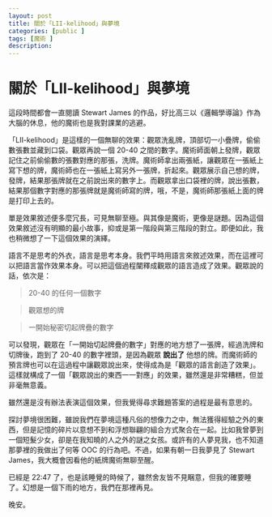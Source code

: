 ```yaml
---
layout: post
title: 關於「LII-kelihood」與夢境
categories: [public ]
tags: [魔術 ]
description:
---
```


# 關於「LII-kelihood」與夢境

這段時間都會一直閱讀 Stewart James 的作品，好比高三以《邏輯學導論》作為大腦的休息，他的魔術也是我對課業的逃避。

「LII-kelihood」是這樣的一個無聊的效果：觀眾洗亂牌，頂部切一小疊牌，偷偷數張數並藏到口袋。觀眾再說一個 20-40 之間的數字。魔術師面朝上發牌，觀眾記住之前偷偷數的張數對應的那張，洗牌。魔術師拿出兩張紙，讓觀眾在一張紙上寫下想的牌，魔術師也在一張紙上寫另外一張牌，折起來。觀眾展示自己想的牌，發牌，結果那張牌就在之前說出來的數字上。而觀眾拿出口袋裡的牌，說出張數，結果那個數字對應的那張牌就是魔術師寫的牌，哦，不是，魔術師那張紙上面的牌是打印上去的。

單是效果敘述便多麼冗長，可見無聊至極。與其像是魔術，更像是謎題。因為這個效果敘述沒有明顯的最小故事，抑或是第一階段與第三階段的對立。即便如此，我也稍微想了一下這個效果的演繹。

語言不是思考的外衣，語言是思考本身。我們平時用語言來敘述效果，而在這裡可以把語言當作效果本身。可以把這個過程闡釋成觀眾的語言造成了效果。觀眾說的話，依次是：

> 20-40 的任何一個數字

> 觀眾想的牌

> 一開始秘密切起牌疊的數字

可以發現，觀眾在「一開始切起牌疊的數字」對應的地方想了一張牌，經過洗牌和切牌後，跑到了 20-40 的數字裡頭，是因為觀眾 **說出了** 他想的牌。而魔術師的預言牌也可以在這過程中讓觀眾說出來，使得成為是「觀眾的語言創造了效果」。這樣就構成了一個「觀眾說出的東西一一對應」的效果，雖然還是非常糟糕，但並非毫無意義。

雖然還是沒有辦法表演這個效果，但我覺得尋求難題答案的過程是最有意思的。

探討夢境很困難，雖說我們在夢境這種凡俗的想像力之中，無法獲得經驗之外的東西，但是記憶的碎片以意想不到和浮想聯翩的組合方式聚合在一起。比如我曾夢到一個短髮少女，卻是在我知曉的人之外的謎之女孩。或許有的人夢見我，也不知道那夢裡的我做出了何等 OOC 的行為吧。不過，如果有朝一日我夢見了 Stewart James，我大概會因看他的紙牌魔術無聊至醒。

已經是 22:47 了，也是該睡覺的時候了，雖然舍友皆不見睏意，但我的確要睡了。幻想是一個下雨的地方，我們在那裡再見。

晚安。
